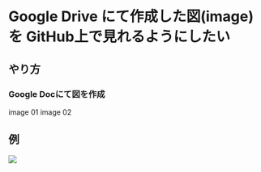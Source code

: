 # Google Drive にて作成した図(image) を GitHub上で見れるようにしたい

## やり方

### Google Docにて図を作成

image 01
image 02







## 例

![](https://drive.google.com/drive/u/0/folders/16poLQNzJaNfQd4xrIlspsmXfD_Qfr2o4)
